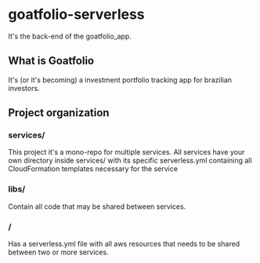 # goatfolio-serverless

It's the back-end of the goatfolio_app.

## What is Goatfolio

It's (or it's becoming) a investment portfolio tracking app for brazilian investors.

## Project organization

### services/

This project it's a mono-repo for multiple services. All services have your own directory inside services/ with its specific serverless.yml containing all CloudFormation templates necessary for the service

### libs/

Contain all code that may be shared between services.

### /

Has a serverless.yml file with all aws resources that needs to be shared between two or more services.
